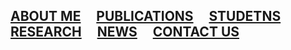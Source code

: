 ## [ABOUT ME](./another-page.html) &nbsp;&nbsp;&nbsp; [PUBLICATIONS](./another-page2.html) &nbsp;&nbsp;&nbsp; [STUDETNS](./students.html) &nbsp;&nbsp;&nbsp; [RESEARCH](./research.html) &nbsp;&nbsp;&nbsp; [NEWS](./news.html) &nbsp;&nbsp;&nbsp; [CONTACT US](./contact.html)    

